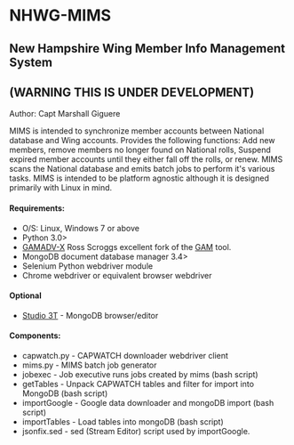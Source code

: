 # NHWG-MIMS
## New Hampshire Wing Member Info Management System
## (WARNING THIS IS UNDER DEVELOPMENT)

Author: Capt Marshall Giguere

MIMS is intended to synchronize member accounts between National database and Wing accounts.  Provides the following functions: Add new members, remove members no longer found on National rolls, Suspend expired member accounts until they either fall off the rolls, or renew. MIMS scans the National database and emits batch jobs to perform it's various tasks.  MIMS is intended to be platform agnostic although it is designed primarily with Linux in mind.

#### Requirements:
* O/S: Linux, Windows 7 or above
* Python 3.0>
* [GAMADV-X](https://github.com/taers232c/GAMADV-X) Ross Scroggs excellent fork of the [GAM](https://github.com/jay0lee/GAM) tool.
* MongoDB document database manager 3.4>
* Selenium Python webdriver module
* Chrome webdriver or equivalent browser webdriver
#### Optional
* [Studio 3T](https://studio3t.com) - MongoDB browser/editor

#### Components:
* capwatch.py - CAPWATCH downloader webdriver client
* mims.py - MIMS batch job generator
* jobexec - Job executive runs jobs created by mims (bash script)
* getTables - Unpack CAPWATCH tables and filter for import into MongoDB (bash script)
* importGoogle - Google data downloader and mongoDB import (bash script)
* importTables - Load tables into mongoDB (bash script)
* jsonfix.sed - sed (Stream Editor) script used by importGoogle.

